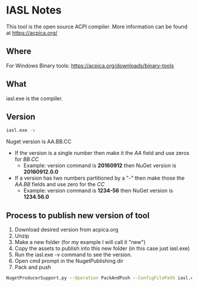 # IASL Notes

This tool is the open source ACPI compiler.  More information can be found at <https://acpica.org/>

## Where

For Windows Binary tools: <https://acpica.org/downloads/binary-tools>

## What

iasl.exe is the compiler.  

## Version

``` cmd
iasl.exe -v
```

Nuget version is AA.BB.CC

* If the version is a single number then make it the _AA_ field and use zeros for _BB.CC_
  * Example:  version command is **20160912**  then NuGet version is **20160912.0.0**
* If a version has two numbers partitioned by a "-" then make those the _AA.BB_ fields and use zero for the _CC_
  * Example: version command is **1234-56** then NuGet version is **1234.56.0**

## Process to publish new version of tool

1. Download desired version from acpica.org
2. Unzip
3. Make a new folder (for my example I will call it "new")
4. Copy the assets to publish into this new folder (in this case just iasl.exe)
5. Run the iasl.exe -v command to see the version.
6. Open cmd prompt in the NugetPublishing dir
7. Pack and push

  ```cmd
  NugetProducerSupport.py --Operation PackAndPush --ConfigFilePath iasl.config.json --Version <nuget version here> --InputFolderPath <path to newly created folder here>  --ApiKey <your key here>
  ```
